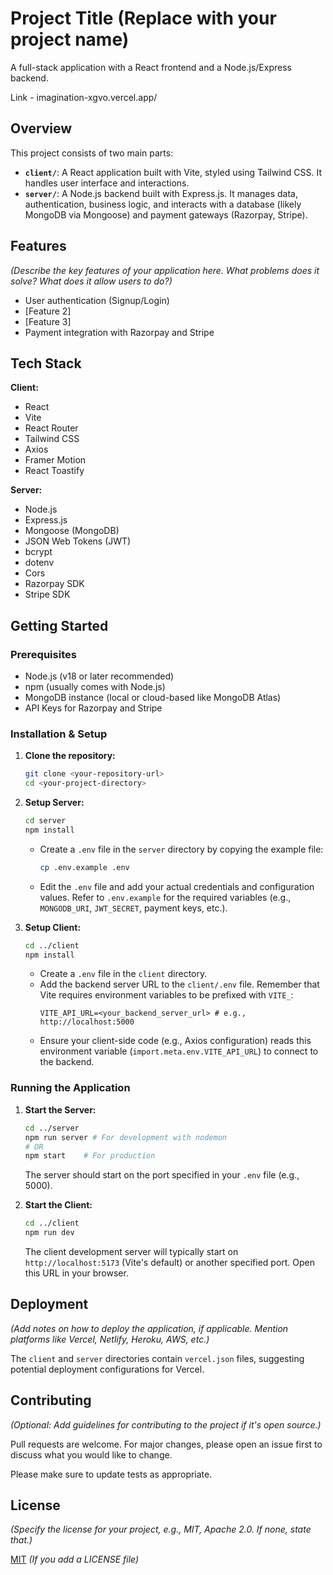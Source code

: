 # Project Title (Replace with your project name)

A full-stack application with a React frontend and a Node.js/Express backend.

Link - imagination-xgvo.vercel.app/

## Overview

This project consists of two main parts:

- **`client/`**: A React application built with Vite, styled using Tailwind CSS. It handles user interface and interactions.
- **`server/`**: A Node.js backend built with Express.js. It manages data, authentication, business logic, and interacts with a database (likely MongoDB via Mongoose) and payment gateways (Razorpay, Stripe).

## Features

_(Describe the key features of your application here. What problems does it solve? What does it allow users to do?)_

- User authentication (Signup/Login)
- [Feature 2]
- [Feature 3]
- Payment integration with Razorpay and Stripe

## Tech Stack

**Client:**

- React
- Vite
- React Router
- Tailwind CSS
- Axios
- Framer Motion
- React Toastify

**Server:**

- Node.js
- Express.js
- Mongoose (MongoDB)
- JSON Web Tokens (JWT)
- bcrypt
- dotenv
- Cors
- Razorpay SDK
- Stripe SDK

## Getting Started

### Prerequisites

- Node.js (v18 or later recommended)
- npm (usually comes with Node.js)
- MongoDB instance (local or cloud-based like MongoDB Atlas)
- API Keys for Razorpay and Stripe

### Installation & Setup

1.  **Clone the repository:**

    ```bash
    git clone <your-repository-url>
    cd <your-project-directory>
    ```

2.  **Setup Server:**

    ```bash
    cd server
    npm install
    ```

    - Create a `.env` file in the `server` directory by copying the example file:
      ```bash
      cp .env.example .env
      ```
    - Edit the `.env` file and add your actual credentials and configuration values. Refer to `.env.example` for the required variables (e.g., `MONGODB_URI`, `JWT_SECRET`, payment keys, etc.).

3.  **Setup Client:**
    ```bash
    cd ../client
    npm install
    ```
    - Create a `.env` file in the `client` directory.
    - Add the backend server URL to the `client/.env` file. Remember that Vite requires environment variables to be prefixed with `VITE_`:
      ```env
      VITE_API_URL=<your_backend_server_url> # e.g., http://localhost:5000
      ```
    - Ensure your client-side code (e.g., Axios configuration) reads this environment variable (`import.meta.env.VITE_API_URL`) to connect to the backend.

### Running the Application

1.  **Start the Server:**

    ```bash
    cd ../server
    npm run server # For development with nodemon
    # OR
    npm start    # For production
    ```

    The server should start on the port specified in your `.env` file (e.g., 5000).

2.  **Start the Client:**
    ```bash
    cd ../client
    npm run dev
    ```
    The client development server will typically start on `http://localhost:5173` (Vite's default) or another specified port. Open this URL in your browser.

## Deployment

_(Add notes on how to deploy the application, if applicable. Mention platforms like Vercel, Netlify, Heroku, AWS, etc.)_

The `client` and `server` directories contain `vercel.json` files, suggesting potential deployment configurations for Vercel.

## Contributing

_(Optional: Add guidelines for contributing to the project if it's open source.)_

Pull requests are welcome. For major changes, please open an issue first to discuss what you would like to change.

Please make sure to update tests as appropriate.

## License

_(Specify the license for your project, e.g., MIT, Apache 2.0. If none, state that.)_

[MIT](LICENSE) _(If you add a LICENSE file)_
